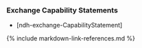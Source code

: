 ### Exchange Capability Statements

* [ndh-exchange-CapabilityStatement]

{% include markdown-link-references.md %}